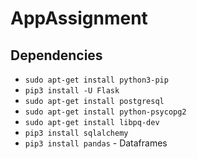 # AppAssignment
## Dependencies

* ``sudo apt-get install python3-pip``
* ``pip3 install -U Flask``
* ``sudo apt-get install postgresql``
* ``sudo apt-get install python-psycopg2``
* ``sudo apt-get install libpq-dev``
* ``pip3 install sqlalchemy``
* ``pip3 install pandas`` - Dataframes

